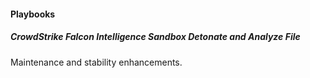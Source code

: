 
#### Playbooks
##### CrowdStrike Falcon Intelligence Sandbox Detonate and Analyze File
Maintenance and stability enhancements.
